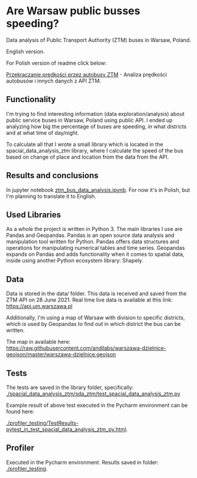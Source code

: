 # Are Warsaw public busses speeding?

Data analysis of Public Transport Authority (ZTM) buses in Warsaw, Poland.

English version.

For Polish version of readme click below:

[Przekraczanie prędkości przez autobusy ZTM](readme_pl.md) - 
Analiza prędkości autobusów i innych danych z API ZTM.

## Functionality
I'm trying to find interesting information (data exploration/analysis) about public service buses in Warsaw, Poland using public API. I ended up analyzing how big the percentage of buses are speeding, in what districts and at what time of day/night.

To calculate all that I wrote a small library which is located in the spacial_data_analysis_ztm library, where I calculate the speed of the bus based on change of place and location from the data from the API.

## Results and conclusions
In jupyter notebook [ztm_bus_data_analysis.ipynb](ztm_bus_data_analysis.ipynb).
For now it's in Polish, but I'm planning to translate it to English.

## Used Libraries
As a whole the project is written in Python 3. The main libraries I use are Pandas and Geopandas. Pandas is an open source data analysis and manipulation tool written for Python. Pandas offers data structures and operations for manipulating numerical tables and time series. Geopandas expands on Pandas and adds functionality when it comes to spatial data, inside using another Python ecosystem library: Shapely.

## Data
Data is stored in the data/ folder. This data is received and saved from the ZTM API on 28 June 2021. Real time live data is available at this link: https://api.um.warszawa.pl

Additionally, I'm using a map of Warsaw with division to specific districts, which is used by Geopandas to find out in which district the bus can be written.

The map in available here: 
https://raw.githubusercontent.com/andilabs/warszawa-dzielnice-geojson/master/warszawa-dzielnice.geojson


## Tests
The tests are saved in the library folder, specifically:
[./spacial_data_analysis_ztm/sda_ztm/test_spacial_data_analysis_ztm.py](./spacial_data_analysis_ztm/sda_ztm/test_spacial_data_analysis_ztm.py)

Example result of above test executed in the Pycharm environment can be found here:

[./profiler_testing/TestResults-pytest_in_test_spacial_data_analysis_ztm_py.html](./profiler_testing/TestResults-pytest_in_test_spacial_data_analysis_ztm_py.html).


## Profiler
Executed in the Pycharm environment. Results saved in folder: [./profiler_testing](./profiler_testing).